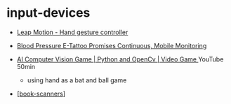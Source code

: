 # input-devices

* [Leap Motion - Hand gesture controller](https://www.ultraleap.com/tracking/)
* [Blood Pressure E-Tattoo Promises Continuous, Mobile Monitoring](https://news.utexas.edu/2022/06/20/blood-pressure-e-tattoo-promises-continuous-mobile-monitoring/)
* [AI Computer Vision Game | Python and OpenCv | Video Game ](https://www.youtube.com/watch?v=fmolIrpXRy0) YouTube 50min
    * using hand as a bat and ball game

* [[book-scanners]]

[//begin]: # "Autogenerated link references for markdown compatibility"
[book-scanners]: book-scanners.md "Book Scanners"
[//end]: # "Autogenerated link references"